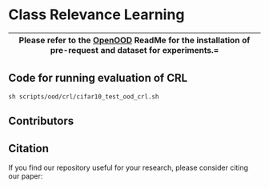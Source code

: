 # Class Relevance Learning


| Please refer to the [OpenOOD](https://github.com/hszhoushen/CRL/blob/main/OpenOOD-README.md) ReadMe for the installation of pre-request and dataset for experiments.= |
| ------------------------------------------------------------ |



## Code for running evaluation of CRL

```
sh scripts/ood/crl/cifar10_test_ood_crl.sh
```



## Contributors





## Citation
If you find our repository useful for your research, please consider citing our paper:
```bibtex

```


